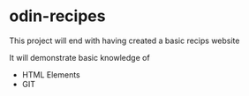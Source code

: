 # odin-recipes
This project will end with having created a basic recips website

It will demonstrate basic knowledge of

- HTML Elements
- GIT

